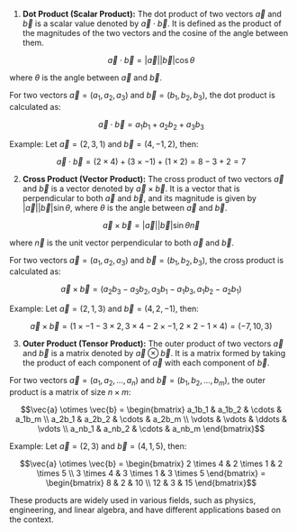 
1. **Dot Product (Scalar Product):**
The dot product of two vectors $\vec{a}$ and $\vec{b}$ is a scalar value denoted by $\vec{a} \cdot \vec{b}$. It is defined as the product of the magnitudes of the two vectors and the cosine of the angle between them.

$$\vec{a} \cdot \vec{b} = \lvert\vec{a}\rvert \lvert\vec{b}\rvert \cos\theta$$

where $\theta$ is the angle between $\vec{a}$ and $\vec{b}$.

For two vectors $\vec{a} = (a_1, a_2, a_3)$ and $\vec{b} = (b_1, b_2, b_3)$, the dot product is calculated as:

$$\vec{a} \cdot \vec{b} = a_1b_1 + a_2b_2 + a_3b_3$$

Example: Let $\vec{a} = (2, 3, 1)$ and $\vec{b} = (4, -1, 2)$, then:

$$\vec{a} \cdot \vec{b} = (2 \times 4) + (3 \times -1) + (1 \times 2) = 8 - 3 + 2 = 7$$

2. **Cross Product (Vector Product):**
The cross product of two vectors $\vec{a}$ and $\vec{b}$ is a vector denoted by $\vec{a} \times \vec{b}$. It is a vector that is perpendicular to both $\vec{a}$ and $\vec{b}$, and its magnitude is given by $\lvert\vec{a}\rvert \lvert\vec{b}\rvert \sin\theta$, where $\theta$ is the angle between $\vec{a}$ and $\vec{b}$.

$$\vec{a} \times \vec{b} = \lvert\vec{a}\rvert \lvert\vec{b}\rvert \sin\theta \vec{n}$$

where $\vec{n}$ is the unit vector perpendicular to both $\vec{a}$ and $\vec{b}$.

For two vectors $\vec{a} = (a_1, a_2, a_3)$ and $\vec{b} = (b_1, b_2, b_3)$, the cross product is calculated as:

$$\vec{a} \times \vec{b} = (a_2b_3 - a_3b_2, a_3b_1 - a_1b_3, a_1b_2 - a_2b_1)$$

Example: Let $\vec{a} = (2, 1, 3)$ and $\vec{b} = (4, 2, -1)$, then:

$$\vec{a} \times \vec{b} = (1 \times -1 - 3 \times 2, 3 \times 4 - 2 \times -1, 2 \times 2 - 1 \times 4) = (-7, 10, 3)$$

3. **Outer Product (Tensor Product):**
The outer product of two vectors $\vec{a}$ and $\vec{b}$ is a matrix denoted by $\vec{a} \otimes \vec{b}$. It is a matrix formed by taking the product of each component of $\vec{a}$ with each component of $\vec{b}$.

For two vectors $\vec{a} = (a_1, a_2, \ldots, a_n)$ and $\vec{b} = (b_1, b_2, \ldots, b_m)$, the outer product is a matrix of size $n \times m$:

$$\vec{a} \otimes \vec{b} = \begin{bmatrix}
a_1b_1 & a_1b_2 & \cdots & a_1b_m \\
a_2b_1 & a_2b_2 & \cdots & a_2b_m \\
\vdots & \vdots & \ddots & \vdots \\
a_nb_1 & a_nb_2 & \cdots & a_nb_m
\end{bmatrix}$$

Example: Let $\vec{a} = (2, 3)$ and $\vec{b} = (4, 1, 5)$, then:

$$\vec{a} \otimes \vec{b} = \begin{bmatrix}
2 \times 4 & 2 \times 1 & 2 \times 5 \\
3 \times 4 & 3 \times 1 & 3 \times 5
\end{bmatrix} = \begin{bmatrix}
8 & 2 & 10 \\
12 & 3 & 15
\end{bmatrix}$$

These products are widely used in various fields, such as physics, engineering, and linear algebra, and have different applications based on the context.